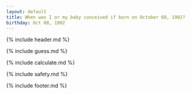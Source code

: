 ```yaml
---
layout: default
title: When was I or my baby conceived if born on October 08, 1902?
birthday: Oct 08, 1902
---
```


{% include header.md %}

{% include guess.md %}

{% include calculate.md %}

{% include safety.md %}

{% include footer.md %}




